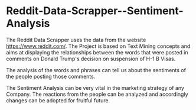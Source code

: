 # Reddit-Data-Scrapper--Sentiment-Analysis

The Reddit Data Scrapper uses the data from the website https://www.reddit.com/.
The Project is based on Text Mining concepts and aims at displaying the relationships between the words that were posted in comments on Donald Trump's decision on suspension of H-1 B Visas.

The analysis of the words and phrases can tell us about the sentiments of the people posting those comments.

The Sentiment Analysis can be very vital in the marketing strategy of any Company. The reactions from the people can be analyzed and accordingly changes can be adopted for fruitful future.
